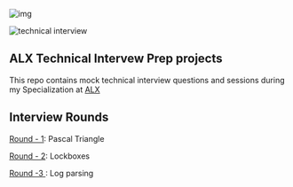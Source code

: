
![img](https://assets.imaginablefutures.com/media/images/ALX_Logo.max-200x150.png)

![technical interview](https://media4.giphy.com/media/14bDMRUYVrzOIo/200.webp?cid=ecf05e47u03qgit7rb1j56izztal9c6b5roh0xgd68oeann8&ep=v1_gifs_search&rid=200.webp&ct=g)

## ALX Technical Intervew Prep projects

This repo contains mock technical interview questions and sessions during my Specialization at [ALX](https://www.alxafrica.com)

## Interview Rounds

[Round - 1](./0x00-pascal_triangle): Pascal Triangle

[Round - 2](./0x01-lockboxes): Lockboxes

[Round -3 ](./0x03-log_parsing): Log parsing

